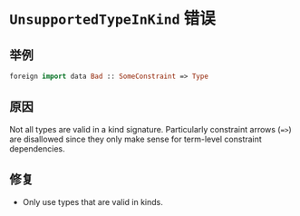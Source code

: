 # `UnsupportedTypeInKind` 错误

## 举例

```purescript
foreign import data Bad :: SomeConstraint => Type
```

## 原因

Not all types are valid in a kind signature. Particularly constraint arrows
(`=>`) are disallowed since they only make sense for term-level constraint
dependencies.

## 修复

- Only use types that are valid in kinds.
